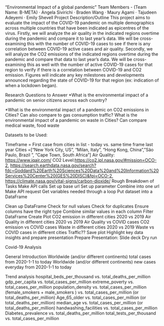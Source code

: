 “Environmental Impact of a global pandemic”
Team Members - (Team Name:  B-META)
·        Angela Sivirichi
·        Braden Wang
·        Maury Agami
·        Tajudeen Adeyemi
·        Emily Shevell
Project Description/Outline
This project aims to evaluate the impact of the COVID-19 pandemic on multiple demographics across multiple countries that have been indicated as epicentres of the virus. 
Firstly, we will analyze the air quality in the indicated regions overtime during the pandemic and compare it to last year’s data. We will be cross-examining this with the number of COVID-19 cases to see if there is any correlation between COVID-19 active cases and air quality. 
Secondly, we will analyze the CO2 emissions of the indicated regions overtime during the pandemic and compare that data to last year’s data. We will be cross-examining this as well with the number of active COVID-19 cases for that region to verify if there is a correlation between COVID-19 and CO2 emission.
Figures will indicate any key milestones and developments announced regarding the state of COVID-19 for that region (ex: indication of when a  lockdown began).

Research Questions to Answer
*What is the environmental impact of a pandemic on senior citizens across each country?

*What is the environmental impact of a pandemic on CO2 emissions in Cities?
Can also compare to gas consumption
traffic?
What is the environmental impact of a pandemic on waste in Cities?
Can compare medical waste, food waste

Datasets to be Used:

Timeframe = First case from cities in list - today vs. same time frame last year
Cities =[“New York City, US”, “Milan, Italy”, “Hong Kong, China”,”São Paulo, Brazil ”, “Cape Town, South Africa”]
Air Quality: https://www.iqair.com/
CO2  Level:https://co2.jpl.nasa.gov/#mission=OCO-2,  https://search.earthdata.nasa.gov/search?fdc=Goddard%20Earth%20Sciences%20Data%20and%20Information%20Services%20Center%20(GES%20DISC)&fpj=OCO-2, https://climate.nasa.gov/vital-signs/carbon-dioxide/
Rough Breakdown of Tasks 
Make API calls
Set up base url
Set up parameter 
Combine into one url 
Make API request 
Get variables needed through a loop 
Put dataset into a DataFrame

Clean up DataFrame
Check for null values 
Check for duplicates
Ensure columns have the right type 
Combine similar values in each column 
Filter DataFrame 
Create Plot
CO2 emission in different cities 2020 vs 2019
Air Quality in different cities 2020 vs 2019
Air Quality vs COVID cases 
CO2 emission vs COVID cases
Waste in different cities 2020 vs 2019
Waste vs COVID cases in different cities
Traffic??
Save plot
Highlight key data insights and prepare  presentation
Prepare Presentation:
Slide deck 
Dry run  

Covid-19 Analysis
 
General Introduction
Worldwide (and/or different continents) total cases from 2020-1-1 to today
Worldwide (and/or different continents) new cases everyday from 2020-1-1 to today
 
Trend analysis
hospital_beds_per_thousand vs. total_deaths_per_million
gdp_per_capita vs. total_cases_per_million
extreme_poverty vs. total_cases_per_million
population_density vs.  total_cases_per_million
(female_smokers + male_smokers ) vs. total_cases_per_million (or total_deaths_per_million)
Age_65_older vs. total_cases_per_million (or total_deaths_per_million)
median_age vs. total_cases_per_million (or total_deaths_per_million)
handwashing_facilities vs. total_cases_per_million
Diabetes_prevalence vs.  total_deaths_per_million
total_tests_per_thousand vs. total_cases_per_million


